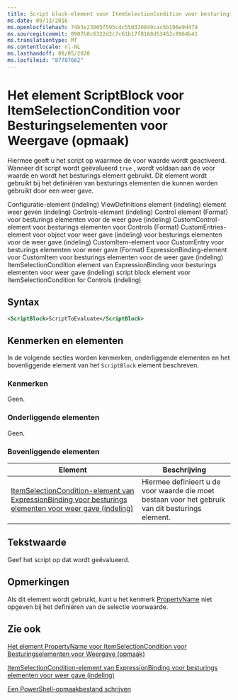 ```yaml
---
title: Script block-element voor ItemSelectionCondition voor besturings elementen voor weer gave (indeling) | Microsoft Docs
ms.date: 09/13/2016
ms.openlocfilehash: 74b3e23005f595c4c550320849cac5b196e9d479
ms.sourcegitcommit: 0907b8c6322d2c7c61b17f8168d53452c8964b41
ms.translationtype: MT
ms.contentlocale: nl-NL
ms.lasthandoff: 08/05/2020
ms.locfileid: "87787662"
---
```

# <a name="scriptblock-element-for-itemselectioncondition-for-controls-for-view-format"></a>Het element ScriptBlock voor ItemSelectionCondition voor Besturingselementen voor Weergave (opmaak)

Hiermee geeft u het script op waarmee de voor waarde wordt geactiveerd. Wanneer dit script wordt geëvalueerd `true` , wordt voldaan aan de voor waarde en wordt het besturings element gebruikt. Dit element wordt gebruikt bij het definiëren van besturings elementen die kunnen worden gebruikt door een weer gave.

Configuratie-element (indeling) ViewDefinitions element (indeling) element weer geven (indeling) Controls-element (indeling) Control element (Format) voor besturings elementen voor de weer gave (indeling) CustomControl-element voor besturings elementen voor Controls (Format) CustomEntries-element voor object voor weer gave (indeling) voor besturings elementen voor de weer gave (indeling) CustomItem-element voor CustomEntry voor besturings elementen voor weer gave (Format) ExpressionBinding-element voor CustomItem voor besturings elementen voor de weer gave (indeling) ItemSelectionCondition element van ExpressionBinding voor besturings elementen voor weer gave (indeling) script block element voor ItemSelectionCondition for Controls (indeling)

## <a name="syntax"></a>Syntax

```xml
<ScriptBlock>ScriptToEvaluate</ScriptBlock>
```

## <a name="attributes-and-elements"></a>Kenmerken en elementen

In de volgende secties worden kenmerken, onderliggende elementen en het bovenliggende element van het `ScriptBlock` element beschreven.

### <a name="attributes"></a>Kenmerken

Geen.

### <a name="child-elements"></a>Onderliggende elementen

Geen.

### <a name="parent-elements"></a>Bovenliggende elementen

|Element|Beschrijving|
|-------------|-----------------|
|[ItemSelectionCondition-element van ExpressionBinding voor besturings elementen voor weer gave (indeling)](./itemselectioncondition-element-for-expressionbinding-for-controls-for-view-format.md)|Hiermee definieert u de voor waarde die moet bestaan voor het gebruik van dit besturings element.|

## <a name="text-value"></a>Tekstwaarde

Geef het script op dat wordt geëvalueerd.

## <a name="remarks"></a>Opmerkingen

Als dit element wordt gebruikt, kunt u het kenmerk [PropertyName](./propertyname-element-for-itemselectioncondition-for-controls-for-view-format.md) niet opgeven bij het definiëren van de selectie voorwaarde.

## <a name="see-also"></a>Zie ook

[Het element PropertyName voor ItemSelectionCondition voor Besturingselementen voor Weergave (opmaak)](./propertyname-element-for-itemselectioncondition-for-controls-for-view-format.md)

[ItemSelectionCondition-element van ExpressionBinding voor besturings elementen voor weer gave (indeling)](./itemselectioncondition-element-for-expressionbinding-for-controls-for-view-format.md)

[Een PowerShell-opmaakbestand schrijven](./writing-a-powershell-formatting-file.md)
